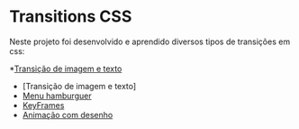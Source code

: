 # Transitions CSS

Neste projeto foi desenvolvido e aprendido diversos tipos de transições em css:
 
 *[Transição de imagem e texto](https://github.com/mojisilva/transitions-css/tree/main/transition-1)

* [Transição de imagem e texto]
* [Menu hamburguer](https://github.com/mojisilva/transitions-css/tree/main/transition-2)
* [KeyFrames](https://github.com/mojisilva/transitions-css/tree/main/transition-3)
* [Animação com desenho](https://github.com/mojisilva/transitions-css/tree/main/transition-4)

